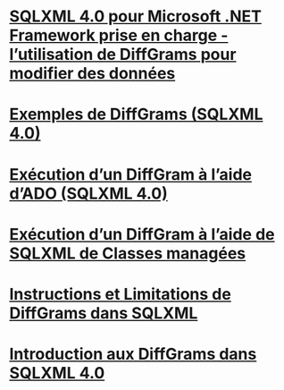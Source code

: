 # [SQLXML 4.0 pour Microsoft .NET Framework prise en charge - l’utilisation de DiffGrams pour modifier des données](sqlxml-4-0-net-framework-support-using-diffgrams-to-modify-data.md)

# [Exemples de DiffGrams (SQLXML 4.0)](diffgram-examples-sqlxml-4-0.md)
# [Exécution d’un DiffGram à l’aide d’ADO (SQLXML 4.0)](executing-a-diffgram-by-using-ado-sqlxml-4-0.md)
# [Exécution d’un DiffGram à l’aide de SQLXML de Classes managées](executing-a-diffgram-by-using-sqlxml-managed-classes.md)
# [Instructions et Limitations de DiffGrams dans SQLXML](guidelines-and-limitations-of-diffgrams-in-sqlxml.md)
# [Introduction aux DiffGrams dans SQLXML 4.0](introduction-to-diffgrams-in-sqlxml-4-0.md)
